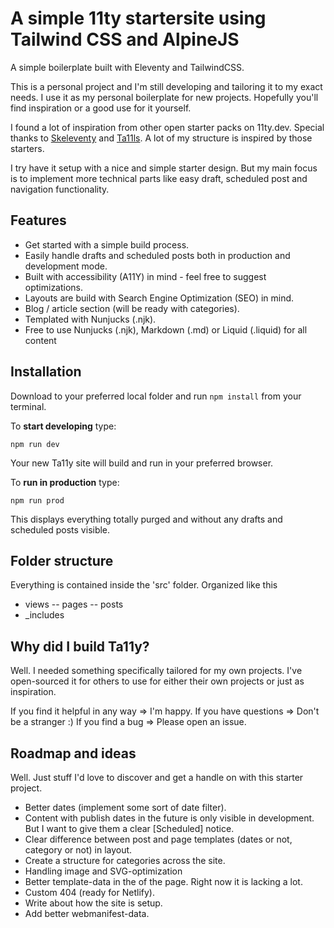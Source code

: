 # A simple 11ty startersite using Tailwind CSS and AlpineJS

A simple boilerplate built with Eleventy and TailwindCSS.

This is a personal project and I'm still developing and tailoring it to my exact needs. I use it as my personal boilerplate for new projects. Hopefully you'll find inspiration or a good use for it yourself.

I found a lot of inspiration from other open starter packs on 11ty.dev. Special thanks to [Skeleventy](https://github.com/josephdyer/skeleventy) and [Ta11ls](https://github.com/danfascia/tai11s). A lot of my structure is inspired by those
starters.

I try have it setup with a nice and simple starter design. But my main focus is to implement more technical parts like easy draft, scheduled post and navigation functionality.

## Features

- Get started with a simple build process.
- Easily handle drafts and scheduled posts both in production and development mode.
- Built with accessibility (A11Y) in mind - feel free to suggest optimizations.
- Layouts are build with Search Engine Optimization (SEO) in mind.
- Blog / article section (will be ready with categories).
- Templated with Nunjucks (.njk).
- Free to use Nunjucks (.njk), Markdown (.md) or Liquid (.liquid) for all content

## Installation

Download to your preferred local folder and run `npm install` from your terminal.

To **start developing** type:

`npm run dev`

Your new Ta11y site will build and run in your preferred browser.

To **run in production** type:

`npm run prod`

This displays everything totally purged and without any drafts and scheduled posts visible.

## Folder structure

Everything is contained inside the 'src' folder. Organized like this

- views
  -- pages
  -- posts
- \_includes

## Why did I build Ta11y?

Well. I needed something specifically tailored for my own projects. I've open-sourced it for others to use for either their own projects or just as inspiration.

If you find it helpful in any way => I'm happy. If you have questions => Don't be a stranger :) If you find a bug => Please open an issue.

## Roadmap and ideas

Well. Just stuff I'd love to discover and get a handle on with this starter project.

- Better dates (implement some sort of date filter).
- Content with publish dates in the future is only visible in development. But I want to give them a clear [Scheduled] notice.
- Clear difference between post and page templates (dates or not, category or not) in layout.
- Create a structure for categories across the site.
- Handling image and SVG-optimization
- Better template-data in the <head> of the page. Right now it is lacking a lot.
- Custom 404 (ready for Netlify).
- Write about how the site is setup.
- Add better webmanifest-data.

